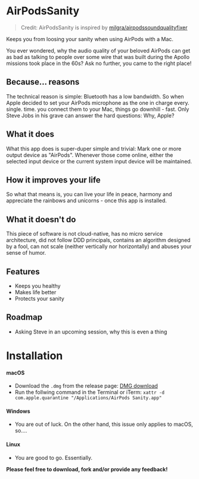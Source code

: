 # AirPodsSanity

> Credit: AirPodsSanity is inspired by [milgra/airpodssoundqualityfixer](https://github.com/milgra/airpodssoundqualityfixer)

Keeps you from loosing your sanity when using AirPods with a Mac.

You ever wondered, why the audio quality of your beloved AirPods can get as bad as talking to people over some wire that was built during the Apollo missions took place in the 60s? Ask no further, you came to the right place!

## Because... reasons

The technical reason is simple: Bluetooth has a low bandwidth. So when Apple decided to set your AirPods microphone as the one in charge every. single. time. you connect them to your Mac, things go downhill - fast. Only Steve Jobs in his grave can answer the hard questions: Why, Apple?

## What it does

What this app does is super-duper simple and trivial: Mark one or more output device as "AirPods". Whenever those come online, either the selected input device or the current system input device will be maintained.

## How it improves your life

So what that means is, you can live your life in peace, harmony and appreciate the rainbows and unicorns - once this app is installed.

## What it doesn't do

This piece of software is not cloud-native, has no micro service architecture, did not follow DDD principals, contains an algorithm designed by a fool, can not scale (neither vertically nor horizontally) and abuses your sense of humor.

## Features

- Keeps you healthy
- Makes life better
- Protects your sanity

## Roadmap

- Asking Steve in an upcoming session, why this is even a thing

# Installation

#### macOS

- Download the `.dmg` from the release page: [DMG download](https://github.com/Gaulomatic/AirPodsSanity/releases)
- Run the follwing command in the Terminal or iTerm: `xattr -d com.apple.quarantine "/Applications/AirPods Sanity.app"`

#### Windows

- You are out of luck. On the other hand, this issue only applies to macOS, so....

#### Linux

- You are good to go. Essentially.


__Please feel free to download, fork and/or provide any feedback!__